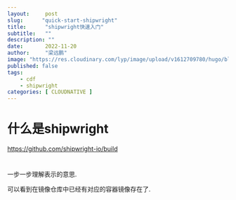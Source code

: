 ```yaml
---
layout:     post 
slug:      "quick-start-shipwright"
title:      "shipwright快速入门"
subtitle:   ""
description: ""
date:       2022-11-20
author:     "梁远鹏"
image: "https://res.cloudinary.com/lyp/image/upload/v1612709780/hugo/blog.github.io/pexels-matt-hardy-2568001.jpg"
published: false
tags:
    - cdf
    - shipwright
categories: [ CLOUDNATIVE ]
---    
```


# 什么是shipwright

https://github.com/shipwright-io/build

# 

一步一步理解表示的意思.

可以看到在镜像仓库中已经有对应的容器镜像存在了.